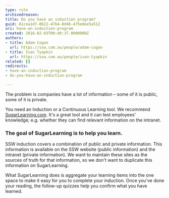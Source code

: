 ```yaml
---
type: rule
archivedreason: 
title: Do you have an induction program?
guid: 81cea1d7-0622-47b4-8d46-475e8ee5a512
uri: have-an-induction-program
created: 2016-02-03T00:40:37.0000000Z
authors:
- title: Adam Cogan
  url: https://ssw.com.au/people/adam-cogan
- title: Ivan Tyapkin
  url: https://ssw.com.au/people/ivan-tyapkin
related: []
redirects:
- have-an-induction-program
- do-you-have-an-induction-program

---
```


The problem is companies have a lot of information – some of it is public, some of it is private. 


You need an Induction or a Continuous Learning tool. We recommend [SugarLearning.com](https&#58;//www.sugarlearning.com/). It's a great tool and it can test employees' knowledge; e.g. whether they can find relevant information on the intranet.


<!--endintro-->


### The goal of SugarLearning is to help you learn. 


SSW induction covers a combination of public and private information. This information is available on the SSW website (public information) and the intranet (private information). We want to maintain these sites as the sources of truth for that information, so we don't want to duplicate this information on SugarLearning.

What SugarLearning does is aggregate your learning items into the one space to make it easy for you to complete your induction. Once you've done your reading, the follow-up quizzes help you confirm what you have learned.

